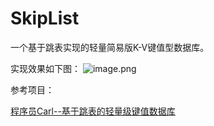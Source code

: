 # SkipList

一个基于跳表实现的轻量简易版K-V键值型数据库。

实现效果如下图：
![image.png](https://i.loli.net/2021/11/10/OHc5NEdo3IjU9Xx.png)



参考项目：

[程序员Carl--基于跳表的轻量级键值数据库](https://github.com/youngyangyang04/Skiplist-CPP)

